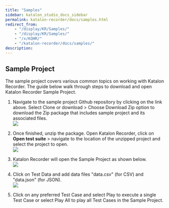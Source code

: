 ```yaml
---
title: "Samples" 
sidebar: katalon_studio_docs_sidebar
permalink: katalon-recorder/docs/samples.html 
redirect_from:
    - "/display/KR/Samples/"
    - "/display/KR/Samples/"
    - "/x/KQHR/"
    - "/katalon-recorder/docs/samples/"
description: 
---
```

Sample Project
--------------

The sample project covers various common topics on working with Katalon Recorder. The guide below walk through steps to download and open Katalon Recorder Sample Project.

1.  Navigate to the sample project Github repository by clicking on the link above. Select Clone or download > Choose Download Zip option to download the Zip package that includes sample project and its associated files.   
    ![](../../images/katalon-recorder/docs/samples/image2018-3-2-183A403A43.png)  
      
    
2.  Once finished, unzip the package. Open Katalon Recorder, click on **Open test suite** \> navigate to the location of the unzipped project and select the project to open.   
    ![](../../images/katalon-recorder/docs/samples/image2018-3-2-183A453A10.png)  
      
    
3.  Katalon Recorder will open the Sample Project as shown below.  
    ![](../../images/katalon-recorder/docs/samples/image2018-3-2-183A463A22.png)
4.  Click on Test Data and add data files "data.csv" (for CSV) and "data.json" (for JSON).  
    ![](../../images/katalon-recorder/docs/samples/image2018-6-27-103A583A20.png)
5.  Click on any preferred Test Case and select Play to execute a single Test Case or select Play All to play all Test Cases in the Sample Project.